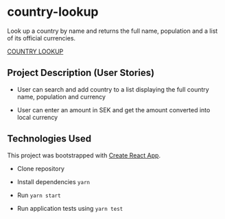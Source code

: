 # country-lookup
Look up a country by name and returns the full name, population and a list of its official currencies.

[COUNTRY LOOKUP](https://anyfin.ph3bian.com)


## Project Description (User Stories)

- User can search and add country to a list displaying the full country name, population and currency

- User can enter an amount in SEK and get the amount converted into local currency

## Technologies Used

This project was bootstrapped with [Create React App](https://github.com/facebook/create-react-app).

- Clone repository


- Install dependencies `yarn` 


- Run `yarn start`


- Run application tests using  `yarn test`
